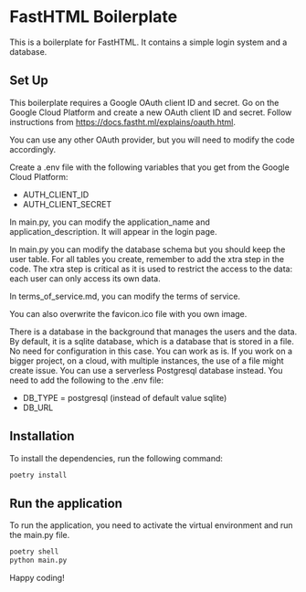 # FastHTML Boilerplate

This is a boilerplate for FastHTML. It contains a simple login system and a database.

## Set Up
This boilerplate requires a Google OAuth client ID and secret. Go on the Google Cloud Platform and create a new OAuth client ID and secret.
Follow instructions from https://docs.fastht.ml/explains/oauth.html.

You can use any other OAuth provider, but you will need to modify the code accordingly.

Create a .env file with the following variables that you get from the Google Cloud Platform:
- AUTH_CLIENT_ID
- AUTH_CLIENT_SECRET

In main.py, you can modify the application_name and application_description. It will appear in the login page.

In main.py you can modify the database schema but you should keep the user table. For all tables you create, remember to add the xtra step in the code.
The xtra step is critical as it is used to restrict the access to the data: each user can only access its own data.

In terms_of_service.md, you can modify the terms of service.

You can also overwrite the favicon.ico file with you own image.

There is a database in the background that manages the users and the data. By default, it is a sqlite database, which is a database that is stored in a file. No need for configuration in this case. You can work as is.
If you work on a bigger project, on a cloud, with multiple instances, the use of a file might create issue. You can use a serverless Postgresql database instead. You need to add the following to the .env file:
- DB_TYPE = postgresql (instead of default value sqlite)
- DB_URL

## Installation
To install the dependencies, run the following command:
```bash
poetry install
```

## Run the application
To run the application, you need to activate the virtual environment and run the main.py file.
```bash
poetry shell
python main.py
```

Happy coding!

